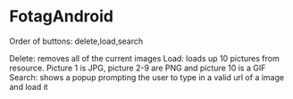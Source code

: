 # FotagAndroid

Order of buttons: delete,load,search

Delete: removes all of the current images
Load: loads up 10 pictures from resource. Picture 1 is JPG, picture 2-9 are PNG and picture 10 is a GIF
Search: shows a popup prompting the user to type in a valid url of a image and load it
